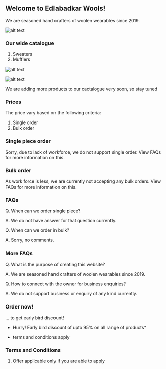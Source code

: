 ## Welcome to Edlabadkar Wools!

We are seasoned hand crafters of woolen wearables since 2019.

![alt text](https://www.insofe.edu.in/assets/images/students/vivek-edlabadkar.jpg "Logo Title Text 1")

### Our wide catalogue

1. Sweaters
2. Mufflers

![alt text](https://dtpmhvbsmffsz.cloudfront.net/posts/2017/01/05/586f10ca8f0fc4f4f5015f1a/m_586f10ca8f0fc4f4f5015f1d.jpg "Logo Title Text 1")

![alt text](https://shop.r10s.jp/teamiohenya/cabinet/kit2014-aki/kitkomono450-7.jpg "Logo Title Text 1")

We are adding more products to our cactalogue very soon, so stay tuned

### Prices

The price vary based on the following criteria:

1. Single order
2. Bulk order

### Single piece order

Sorry, due to lack of workforce, we do not support single order. View FAQs for more information on this.

### Bulk order

As work force is less, we are currently not accepting any bulk orders. View FAQs for more information on this.

### FAQs

Q. When can we order single piece?

A. We do not have answer for that question currently.

Q. When can we order in bulk?

A. Sorry, no comments.

### More FAQs

Q. What is the purpose of creating this website?

A. We are seasoned hand crafters of woolen wearables since 2019.

Q. How to connect with the owner for business enquiries?

A. We do not support business or enquiry of any kind currently.

### Order now!
... to get early bird discount!

- Hurry! Early bird discount of upto 95% on all range of products*

* terms and conditions apply

### Terms and Conditions

1. Offer applicable only if you are able to apply
